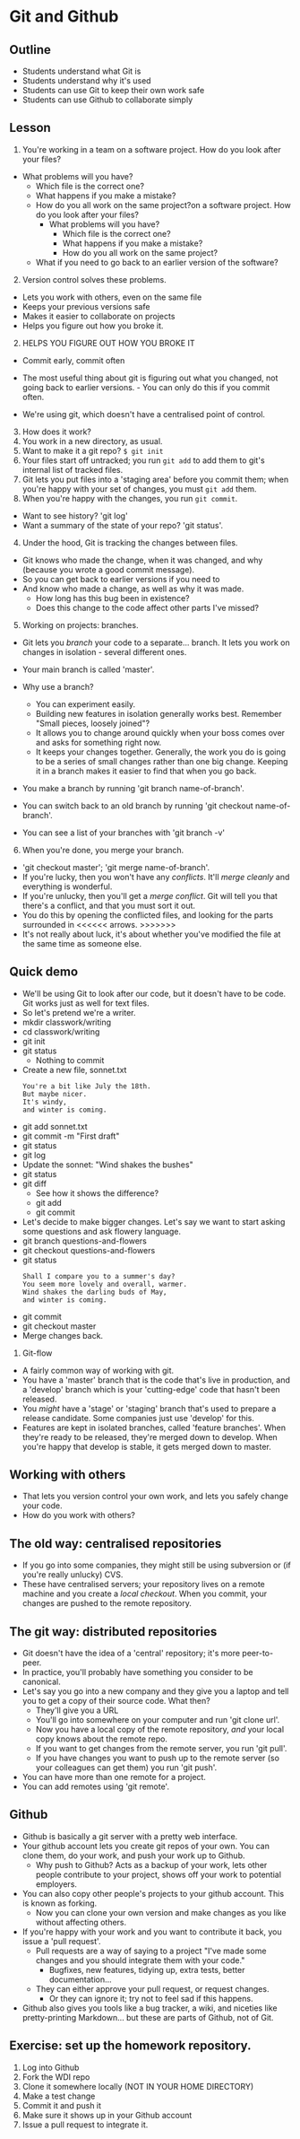# Git and Github

## Outline

- Students understand what Git is
- Students understand why it's used
- Students can use Git to keep their own work safe
- Students can use Github to collaborate simply


## Lesson

1. You're working in a team on a software project. How do you look after your files? 
  - What problems will you have? 
    - Which file is the correct one? 
    - What happens if you make a mistake? 
    - How do you all work on the same project?on a software project. How do you look after your files? 
      - What problems will you have? 
        - Which file is the correct one? 
        - What happens if you make a mistake? 
        - How do you all work on the same project? 
    - What if you need to go back to an earlier version of the software? 
2. Version control solves these problems.
  - Lets you work with others, even on the same file
  - Keeps your previous versions safe
  - Makes it easier to collaborate on projects
  - Helps you figure out how you broke it. 
2. HELPS YOU FIGURE OUT HOW YOU BROKE IT 
  - Commit early, commit often
  - The most useful thing about git is figuring out what you changed, not going back to earlier versions.  - You can only do this if you commit often. 

- We're using git, which doesn't have a centralised point of control. 
3. How does it work? 
  1. You work in a new directory, as usual. 
  2. Want to make it a git repo? `$ git init`
  3. Your files start off untracked; you run `git add` to add them to git's internal list of tracked files. 
  4. Git lets you put files into a 'staging area' before you commit them; when you're happy with your set of changes, you must `git add` them. 
  5. When you're happy with the changes, you run `git commit`. 
  - Want to see history? 'git log'
  - Want a summary of the state of your repo? 'git status'. 
4. Under the hood, Git is tracking the changes between files.
  - Git knows who made the change, when it was changed, and why (because you wrote a good commit message). 
  - So you can get back to earlier versions if you need to
  - And know who made a change, as well as why it was made. 
    - How long has this bug been in existence? 
    - Does this change to the code affect other parts I've missed? 
5. Working on projects: branches. 
  - Git lets you *branch* your code to a separate... branch. It lets you work on changes in isolation - several different ones. 
  - Your main branch is called 'master'. 
  - Why use a branch? 
    - You can experiment easily. 
    - Building new features in isolation generally works best. Remember "Small pieces, loosely joined"? 
    - It allows you to change around quickly when your boss comes over and asks for something right now.
    - It keeps your changes together. Generally, the work you do is going to be a series of small changes rather than one big change. Keeping it in a branch makes it easier to find that when you go back. 

  - You make a branch by running 'git branch name-of-branch'.
  - You can switch back to an old branch by running 'git checkout name-of-branch'. 
  - You can see a list of your branches with 'git branch -v'
6. When you're done, you merge your branch.
  - 'git checkout master'; 'git merge name-of-branch'. 
  - If you're lucky, then you won't have any *conflicts*. It'll *merge cleanly* and everything is wonderful. 
  - If you're unlucky, then you'll get a *merge conflict*. Git will tell you that there's a conflict, and that you must sort it out.
  - You do this by opening the conflicted files, and looking for the parts surrounded in <<<<<< arrows. >>>>>>>
  - It's not really about luck, it's about whether you've modified the file at the same time as someone else. 

## Quick demo
- We'll be using Git to look after our code, but it doesn't have to be code. Git works just as well for text files. 
- So let's pretend we're a writer. 
- mkdir classwork/writing
- cd classwork/writing
- git init
- git status
  - Nothing to commit
- Create a new file, sonnet.txt
  ```
  You're a bit like July the 18th. 
  But maybe nicer. 
  It's windy, 
  and winter is coming. 
  ```
- git add sonnet.txt
- git commit -m "First draft"
- git status
- git log
- Update the sonnet: "Wind shakes the bushes"
- git status
- git diff
  - See how it shows the difference?
  - git add
  - git commit
- Let's decide to make bigger changes. Let's say we want to start asking some questions and ask flowery language. 
- git branch questions-and-flowers
- git checkout questions-and-flowers
- git status
  ```
  Shall I compare you to a summer's day? 
  You seem more lovely and overall, warmer. 
  Wind shakes the darling buds of May, 
  and winter is coming.
  ```
- git commit
- git checkout master
- Merge changes back. 


1. Git-flow
  - A fairly common way of working with git. 
  - You have a 'master' branch that is the code that's live in production, and a 'develop' branch which is your 'cutting-edge' code that hasn't been released. 
  - You *might* have a 'stage' or 'staging' branch that's used to prepare a release candidate. Some companies just use 'develop' for this. 
  - Features are kept in isolated branches, called 'feature branches'. When they're ready to be released, they're merged down to develop. When you're happy that develop is stable, it gets merged down to master. 


## Working with others

- That lets you version control your own work, and lets you safely change your code. 
- How do you work with others? 

## The old way: centralised repositories
- If you go into some companies, they might still be using subversion or (if you're really unlucky) CVS. 
- These have centralised servers; your repository lives on a remote machine and you create a *local checkout*. When you commit, your changes are pushed to the remote repository. 

## The git way: distributed repositories
- Git doesn't have the idea of a 'central' repository; it's more peer-to-peer. 
- In practice, you'll probably have something you consider to be canonical. 
- Let's say you go into a new company and they give you a laptop and tell you to get a copy of their source code. What then? 
  - They'll give you a URL
  - You'll go into somewhere on your computer and run 'git clone url'. 
  - Now you have a local copy of the remote repository, *and* your local copy knows about the remote repo. 
  - If you want to get changes from the remote server, you run 'git pull'. 
  - If you have changes you want to push up to the remote server (so your colleagues can get them) you run 'git push'. 
- You can have more than one remote for a project.
- You can add remotes using 'git remote'.

## Github
- Github is basically a git server with a pretty web interface. 
- Your github account lets you create git repos of your own. You can clone them, do your work, and push your work up to Github.
  - Why push to Github? Acts as a backup of your work, lets other people contribute to your project, shows off your work to potential employers.
- You can also copy other people's projects to your github account. This is known as forking. 
  - Now you can clone your own version and make changes as you like without affecting others. 
- If you're happy with your work and you want to contribute it back, you issue a 'pull request'. 
  - Pull requests are a way of saying to a project "I've made some changes and you should integrate them with your code." 
    - Bugfixes, new features, tidying up, extra tests, better documentation...
  - They can either approve your pull request, or request changes. 
    - Or they can ignore it; try not to feel sad if this happens. 
- Github also gives you tools like a bug tracker, a wiki, and niceties like pretty-printing Markdown... but these are parts of Github, not of Git. 



## Exercise: set up the homework repository. 
1. Log into Github
2. Fork the WDI repo
3. Clone it somewhere locally (NOT IN YOUR HOME DIRECTORY)
4. Make a test change
5. Commit it and push it 
6. Make sure it shows up in your Github account
7. Issue a pull request to integrate it. 
